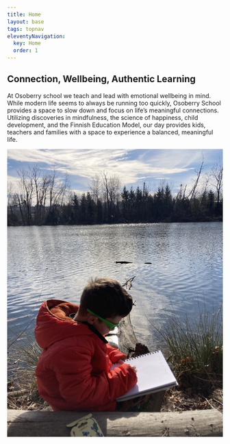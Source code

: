```yaml
---
title: Home
layout: base
tags: topnav
eleventyNavigation:
  key: Home
  order: 1
---
```

## Connection, Wellbeing, Authentic Learning 

At Osoberry school we teach and lead with emotional wellbeing in mind. While modern life seems to always be running too quickly, Osoberry School provides a space to slow down and focus on life’s meaningful connections. Utilizing discoveries in mindfulness, the science of happiness, child development, and the Finnish Education Model, our day provides kids, teachers and families with a space to experience a balanced, meaningful life.



![](src/assets/uploads/lakejournal.jpg)
